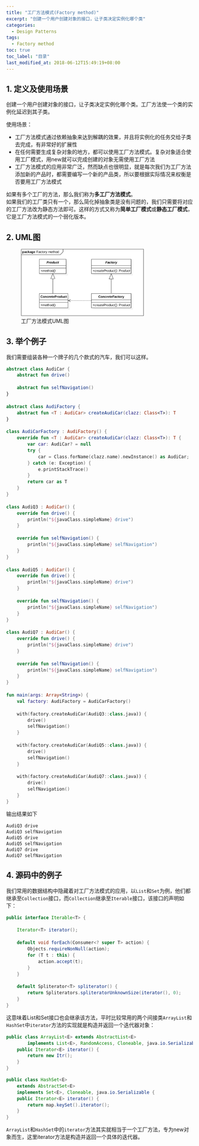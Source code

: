 ```yaml
---
title: "工厂方法模式(Factory method)"
excerpt: "创建一个用户创建对象的接口，让子类决定实例化哪个类"
categories:
  - Design Patterns
tags:
  - Factory method
toc: true
toc_label: "目录"
last_modified_at: 2018-06-12T15:49:19+08:00
---
```


## 1. 定义及使用场景

创建一个用户创建对象的接口，让子类决定实例化哪个类。工厂方法使一个类的实例化延迟到其子类。

使用场景：

- 工厂方法模式通过依赖抽象来达到解耦的效果，并且将实例化的任务交给子类去完成，有非常好的扩展性
- 在任何需要生成复杂对象的地方，都可以使用工厂方法模式。复杂对象适合使用工厂模式，用new就可以完成创建的对象无需使用工厂方法
- 工厂方法模式的应用非常广泛，然而缺点也很明显，就是每次我们为工厂方法添加新的产品时，都需要编写一个新的产品类，所以要根据实际情况来权衡是否要用工厂方法模式

如果有多个工厂的方法，那么我们称为**多工厂方法模式**。  
如果我们的工厂类只有一个，那么简化掉抽象类是没有问题的，我们只需要将对应的工厂方法改为静态方法即可。这样的方式又称为**简单工厂模式**或**静态工厂模式**，它是工厂方法模式的一个弱化版本。

## 2. UML图

<figure style="width: 66%" class="align-center">
    <img src="/assets/images/design-pattern/factory-method.png">
    <figcaption>工厂方法模式UML图</figcaption>
</figure>

## 3. 举个例子
我们需要组装各种一个牌子的几个款式的汽车，我们可以这样。

```kotlin
abstract class AudiCar {
    abstract fun drive()

    abstract fun selfNavigation()
}

abstract class AudiFactory {
    abstract fun <T : AudiCar> createAudiCar(clazz: Class<T>): T
}

class AudiCarFactory : AudiFactory() {
    override fun <T : AudiCar> createAudiCar(clazz: Class<T>): T {
        var car: AudiCar? = null
        try {
            car = Class.forName(clazz.name).newInstance() as AudiCar;
        } catch (e: Exception) {
            e.printStackTrace()
        }
        return car as T
    }
}

class AudiQ3 : AudiCar() {
    override fun drive() {
        println("${javaClass.simpleName} drive")
    }

    override fun selfNavigation() {
        println("${javaClass.simpleName} selfNavigation")
    }
}

class AudiQ5 : AudiCar() {
    override fun drive() {
        println("${javaClass.simpleName} drive")
    }

    override fun selfNavigation() {
        println("${javaClass.simpleName} selfNavigation")
    }
}

class AudiQ7 : AudiCar() {
    override fun drive() {
        println("${javaClass.simpleName} drive")
    }

    override fun selfNavigation() {
        println("${javaClass.simpleName} selfNavigation")
    }
}

fun main(args: Array<String>) {
    val factory: AudiFactory = AudiCarFactory()

    with(factory.createAudiCar(AudiQ3::class.java)) {
        drive()
        selfNavigation()
    }

    with(factory.createAudiCar(AudiQ5::class.java)) {
        drive()
        selfNavigation()
    }

    with(factory.createAudiCar(AudiQ7::class.java)) {
        drive()
        selfNavigation()
    }
}
```

输出结果如下
```text
AudiQ3 drive
AudiQ3 selfNavigation
AudiQ5 drive
AudiQ5 selfNavigation
AudiQ7 drive
AudiQ7 selfNavigation
```

## 4. 源码中的例子

我们常用的数据结构中隐藏着对工厂方法模式的应用，以`List`和`Set`为例，他们都继承至`Collection`接口，而`Collection`继承至`Iterable`接口，该接口的声明如下：

```java
public interface Iterable<T> {
    
    Iterator<T> iterator();

    default void forEach(Consumer<? super T> action) {
        Objects.requireNonNull(action);
        for (T t : this) {
            action.accept(t);
        }
    }

    default Spliterator<T> spliterator() {
        return Spliterators.spliteratorUnknownSize(iterator(), 0);
    }
}
```

这意味着List和Set接口也会继承该方法，平时比较常用的两个间接类`ArrayList`和`HashSet`中`iterator`方法的实现就是构造并返回一个迭代器对象：

```java
public class ArrayList<E> extends AbstractList<E>
        implements List<E>, RandomAccess, Cloneable, java.io.Serializable
    public Iterator<E> iterator() {
        return new Itr();
    }
}
```

```java
public class HashSet<E>
    extends AbstractSet<E>
    implements Set<E>, Cloneable, java.io.Serializable {
    public Iterator<E> iterator() {
        return map.keySet().iterator();
    }
}
```

`ArrayList`和`HashSet`中的`iterator`方法其实就相当于一个工厂方法，专为new对象而生，这里iterator方法是构造并返回一个具体的迭代器。